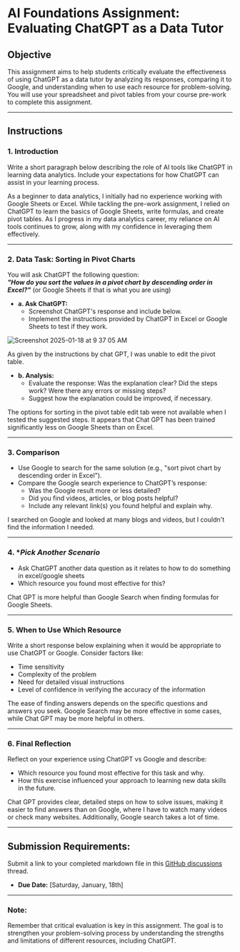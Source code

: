 # **AI Foundations Assignment: Evaluating ChatGPT as a Data Tutor**

## **Objective**  
This assignment aims to help students critically evaluate the effectiveness of using ChatGPT as a data tutor by analyzing its responses, comparing it to Google, and understanding when to use each resource for problem-solving. You will use your spreadsheet and pivot tables from your course pre-work to complete this assignment.  

---

## **Instructions**

### 1. **Introduction**  
Write a short paragraph below describing the role of AI tools like ChatGPT in learning data analytics. Include your expectations for how ChatGPT can assist in your learning process.

As a beginner to data analytics, I initially had no experience working with Google Sheets or Excel. While tackling the pre-work assignment, I relied on ChatGPT to learn the basics of Google Sheets, write formulas, and create pivot tables. As I progress in my data analytics career, my reliance on AI tools continues to grow, along with my confidence in leveraging them effectively.


---

### 2. **Data Task: Sorting in Pivot Charts**  

You will ask ChatGPT the following question:  
**_"How do you sort the values in a pivot chart by descending order in Excel?"_** (or Google Sheets if that is what you are using) 

- **a. Ask ChatGPT:**  
  - Screenshot ChatGPT's response and include below. 
  - Implement the instructions provided by ChatGPT in Excel or Google Sheets to test if they work.
 
![Screenshot 2025-01-18 at 9 37 05 AM](https://github.com/user-attachments/assets/680d0e1b-ec1c-4ca8-857d-da378e0efbb7)

As given by the instructions by chat GPT, I was unable to edit the pivot table.


- **b. Analysis:**  
  - Evaluate the response: Was the explanation clear? Did the steps work? Were there any errors or missing steps?  
  - Suggest how the explanation could be improved, if necessary.
 
The options for sorting in the pivot table edit tab were not available when I tested the suggested steps. It appears that Chat GPT has been trained significantly less on Google Sheets than on Excel.


---

### 3. **Comparison**  
- Use Google to search for the same solution (e.g., "sort pivot chart by descending order in Excel").  
- Compare the Google search experience to ChatGPT’s response:  
  - Was the Google result more or less detailed?  
  - Did you find videos, articles, or blog posts helpful?  
  - Include any relevant link(s) you found helpful and explain why.
 
I searched on Google and looked at many blogs and videos, but I couldn't find the information I needed.


---

### 4. **Pick Another Scenario*  
- Ask ChatGPT another data question as it relates to how to do something in excel/google sheets 
- Which resource you found most effective for this?

Chat GPT is more helpful than Google Search when finding formulas for Google Sheets.

---

### 5. **When to Use Which Resource**  
Write a short response below explaining when it would be appropriate to use ChatGPT or Google. Consider factors like:  
- Time sensitivity  
- Complexity of the problem  
- Need for detailed visual instructions  
- Level of confidence in verifying the accuracy of the information

The ease of finding answers depends on the specific questions and answers you seek. Google Search may be more effective in some cases, while Chat GPT may be more helpful in others.

---

### 6. **Final Reflection**  
Reflect on your experience using ChatGPT vs Google and describe:  
- Which resource you found most effective for this task and why.  
- How this exercise influenced your approach to learning new data skills in the future.

Chat GPT provides clear, detailed steps on how to solve issues, making it easier to find answers than on Google, where I have to watch many videos or check many websites. Additionally, Google search takes a lot of time.
  

---

## **Submission Requirements:**  
Submit a link to your completed markdown file in this [GitHub discussions](https://github.com/Tech-Moms/data-analytics-winter-2025/discussions/4) thread.  
- **Due Date:** [Saturday, January, 18th]  

---

### **Note:**  
Remember that critical evaluation is key in this assignment. The goal is to strengthen your problem-solving process by understanding the strengths and limitations of different resources, including ChatGPT.
